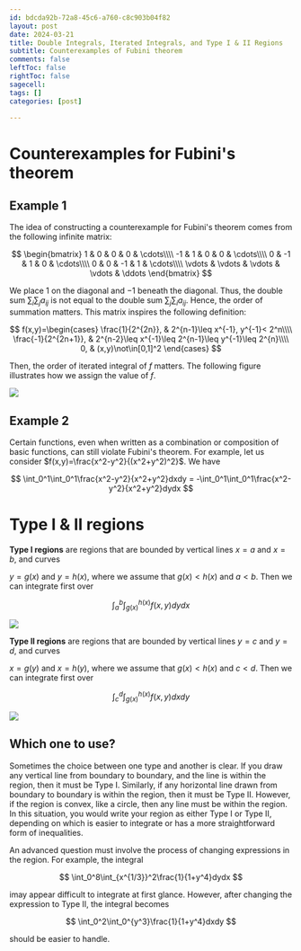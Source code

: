 ```yaml
---
id: bdcda92b-72a8-45c6-a760-c8c903b04f82
layout: post
date: 2024-03-21
title: Double Integrals, Iterated Integrals, and Type I & II Regions
subtitle: Counterexamples of Fubini theorem
comments: false
leftToc: false
rightToc: false
sagecell: 
tags: []
categories: [post]

---
```


# Counterexamples for Fubini's theorem


## Example 1


The idea of constructing a counterexample for Fubini's theorem comes from the following infinite matrix:


$$
\begin{bmatrix}
1 & 0 & 0 & 0 & \cdots\\\\
-1 & 1 & 0 & 0 & \cdots\\\\
0 & -1 & 1 & 0 & \cdots\\\\
0 & 0 & -1 & 1 & \cdots\\\\
\vdots & \vdots & \vdots & \vdots & \ddots
\end{bmatrix}
$$


We place $1$ on the diagonal and $-1$ beneath the diagonal. Thus, the double sum $\sum_i\sum_ja_{ij}$ is not equal to the double sum $\sum_j\sum_ia_{ij}$. Hence, the order of summation matters. This matrix inspires the following definition:


$$
f(x,y)=\begin{cases}
\frac{1}{2^{2n}}, & 2^{n-1}\leq x^{-1}, y^{-1}< 2^n\\\\
\frac{-1}{2^{2n+1}}, & 2^{n-2}\leq x^{-1}\leq 2^{n-1}\leq y^{-1}\leq 2^{n}\\\\
0, & (x,y)\not\in[0,1]^2
\end{cases}
$$


Then, the order of iterated integral of $f$ matters. The following figure illustrates how we assign the value of $f$.


![](https://prod-files-secure.s3.us-west-2.amazonaws.com/f3729b31-bf77-46d4-bbc6-78af90557bc4/1637e985-0ddd-45a8-8718-90703f953a1b/Untitled.png?X-Amz-Algorithm=AWS4-HMAC-SHA256&X-Amz-Content-Sha256=UNSIGNED-PAYLOAD&X-Amz-Credential=AKIAT73L2G45HZZMZUHI%2F20240401%2Fus-west-2%2Fs3%2Faws4_request&X-Amz-Date=20240401T095330Z&X-Amz-Expires=3600&X-Amz-Signature=72cbac06b795950197fa0af44f24d809cfcd37ff817af68c06348b58558c68af&X-Amz-SignedHeaders=host&x-id=GetObject)


## Example 2


Certain functions, even when written as a combination or composition of basic functions, can still violate Fubini's theorem. For example, let us consider $f(x,y)=\frac{x^2-y^2}{(x^2+y^2)^2}$. We have


$$
\int_0^1\int_0^1\frac{x^2-y^2}{x^2+y^2}dxdy = -\int_0^1\int_0^1\frac{x^2-y^2}{x^2+y^2}dydx
$$


# Type I & II regions 


**Type I regions** are regions that are bounded by vertical lines $x=a$ and $x=b$, and curves


$y=g(x)$ and $y=h(x)$, where we assume that $g(x)<h(x)$ and $a<b$. Then we can integrate first over


$$
\int_a^b\int_{g(x)}^{h(x)} f(x,y)dydx
$$


![](https://web.ma.utexas.edu/users/m408s/m408d/CurrentWeb/15-3-2_1.png)


**Type II regions** are regions that are bounded by vertical lines $y=c$ and $y=d$, and curves


$x=g(y)$ and $x=h(y)$, where we assume that $g(x)<h(x)$ and $c<d$. Then we can integrate first over


$$
\int_c^d\int_{g(x)}^{h(x)}f(x,y)dxdy
$$


![](https://web.ma.utexas.edu/users/m408s/m408d/CurrentWeb/15-3-2_2.png)


## Which one to use?


Sometimes the choice between one type and another is clear. If you draw any vertical line from boundary to boundary, and the line is within the region, then it must be Type I. Similarly, if any horizontal line drawn from boundary to boundary is within the region, then it must be Type II. However, if the region is convex, like a circle, then any line must be within the region. In this situation, you would write your region as either Type I or Type II, depending on which is easier to integrate or has a more straightforward form of inequalities.


An advanced question must involve the process of changing expressions in the region. For example, the integral


$$
\int_0^8\int_{x^{1/3}}^2\frac{1}{1+y^4}dydx
$$


imay appear difficult to integrate at first glance. However, after changing the expression to Type II, the integral becomes


$$
\int_0^2\int_0^{y^3}\frac{1}{1+y^4}dxdy
$$


should be easier to handle.


